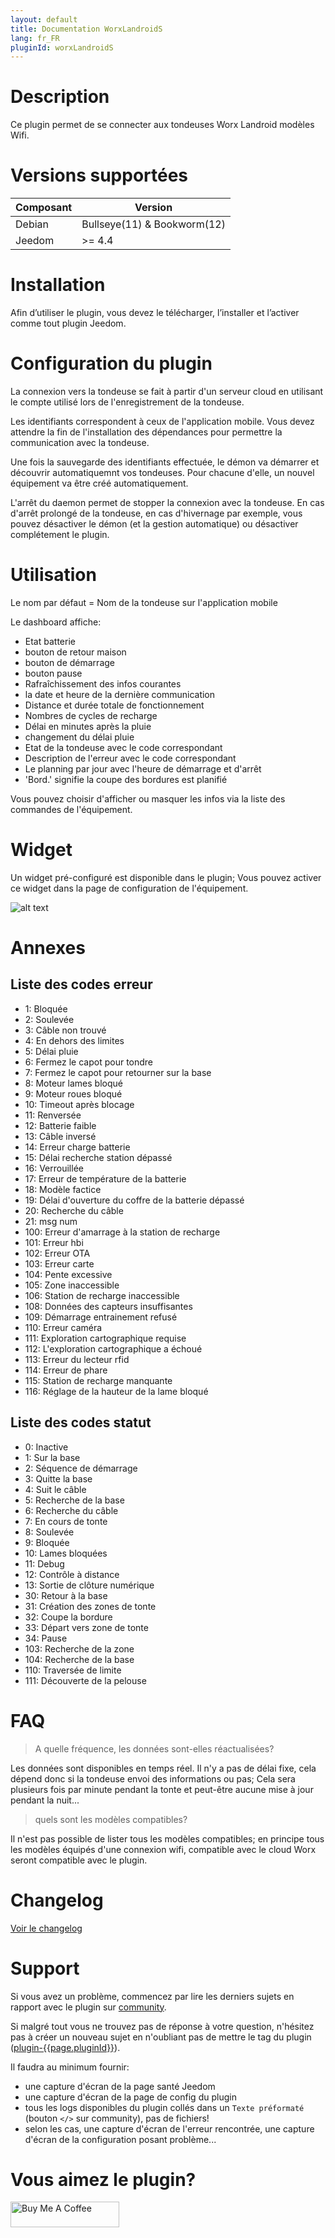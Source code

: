 ```yaml
---
layout: default
title: Documentation WorxLandroidS
lang: fr_FR
pluginId: worxLandroidS
---
```


# Description

Ce plugin permet de se connecter aux tondeuses Worx Landroid modèles Wifi.

# Versions supportées

| Composant | Version                     |
|-----------|-----------------------------|
| Debian    | Bullseye(11) & Bookworm(12) |
| Jeedom    | >= 4.4                      |

# Installation

Afin d’utiliser le plugin, vous devez le télécharger, l’installer et l’activer comme tout plugin Jeedom.

# Configuration du plugin

La connexion vers la tondeuse se fait à partir d'un serveur cloud en utilisant le compte utilisé lors de l'enregistrement de la tondeuse.

Les identifiants correspondent à ceux de l'application mobile.
Vous devez attendre la fin de l'installation des dépendances pour permettre la communication avec la tondeuse.

Une fois la sauvegarde des identifiants effectuée, le démon va démarrer et découvrir automatiquemnt vos tondeuses. Pour chacune d'elle, un nouvel équipement va être créé automatiquement.

L'arrêt du daemon permet de stopper la connexion avec la tondeuse.
En cas d'arrêt prolongé de la tondeuse, en cas d'hivernage par exemple, vous pouvez désactiver le démon (et la gestion automatique) ou désactiver complétement le plugin.

# Utilisation

Le nom par défaut = Nom de la tondeuse sur l'application mobile

Le dashboard affiche:

- Etat batterie
- bouton de retour maison
- bouton de démarrage
- bouton pause
- Rafraîchissement des infos courantes
- la date et heure de la dernière communication
- Distance et durée totale de fonctionnement
- Nombres de cycles de recharge
- Délai en minutes après la pluie
- changement du délai pluie
- Etat de la tondeuse avec le code correspondant
- Description de l'erreur avec le code correspondant
- Le planning par jour avec l'heure de démarrage et d'arrêt
- 'Bord.' signifie la coupe des bordures est planifié

Vous pouvez choisir d'afficher ou masquer les infos via la liste des commandes de l'équipement.

# Widget

Un widget pré-configuré est disponible dans le plugin; Vous pouvez activer ce widget dans la page de configuration de l'équipement.

![alt text](../images/doc.png)

# Annexes

## Liste des codes erreur

- 1: Bloquée
- 2: Soulevée
- 3: Câble non trouvé
- 4: En dehors des limites
- 5: Délai pluie
- 6: Fermez le capot pour tondre
- 7: Fermez le capot pour retourner sur la base
- 8: Moteur lames bloqué
- 9: Moteur roues bloqué
- 10: Timeout après blocage
- 11: Renversée
- 12: Batterie faible
- 13: Câble inversé
- 14: Erreur charge batterie
- 15: Délai recherche station dépassé
- 16: Verrouillée
- 17: Erreur de température de la batterie
- 18: Modèle factice
- 19: Délai d'ouverture du coffre de la batterie dépassé
- 20: Recherche du câble
- 21: msg num
- 100: Erreur d'amarrage à la station de recharge
- 101: Erreur hbi
- 102: Erreur OTA
- 103: Erreur carte
- 104: Pente excessive
- 105: Zone inaccessible
- 106: Station de recharge inaccessible
- 108: Données des capteurs insuffisantes
- 109: Démarrage entrainement refusé
- 110: Erreur caméra
- 111: Exploration cartographique requise
- 112: L'exploration cartographique a échoué
- 113: Erreur du lecteur rfid
- 114: Erreur de phare
- 115: Station de recharge manquante
- 116: Réglage de la hauteur de la lame bloqué

## Liste des codes statut

- 0: Inactive
- 1: Sur la base
- 2: Séquence de démarrage
- 3: Quitte la base
- 4: Suit le câble
- 5: Recherche de la base
- 6: Recherche du câble
- 7: En cours de tonte
- 8: Soulevée
- 9: Bloquée
- 10: Lames bloquées
- 11: Debug
- 12: Contrôle à distance
- 13: Sortie de clôture numérique
- 30: Retour à la base
- 31: Création des zones de tonte
- 32: Coupe la bordure
- 33: Départ vers zone de tonte
- 34: Pause
- 103: Recherche de la zone
- 104: Recherche de la base
- 110: Traversée de limite
- 111: Découverte de la pelouse

# FAQ

> A quelle fréquence, les données sont-elles réactualisées?

Les données sont disponibles en temps réel. Il n'y a pas de délai fixe, cela dépend donc si la tondeuse envoi des informations ou pas;
Cela sera plusieurs fois par minute pendant la tonte et peut-être aucune mise à jour pendant la nuit...

> quels sont les modèles compatibles?

Il n'est pas possible de lister tous les modèles compatibles; en principe tous les modèles équipés d'une connexion wifi, compatible avec le cloud Worx seront compatible avec le plugin.

# Changelog

[Voir le changelog](./changelog)

# Support

Si vous avez un problème, commencez par lire les derniers sujets en rapport avec le plugin sur [community]({{site.forum}}/tag/plugin-{{page.pluginId}}).

Si malgré tout vous ne trouvez pas de réponse à votre question, n'hésitez pas à créer un nouveau sujet en n'oubliant pas de mettre le tag du plugin ([plugin-{{page.pluginId}}]({{site.forum}}/tag/plugin-{{page.pluginId}})).

Il faudra au minimum fournir:

- une capture d'écran de la page santé Jeedom
- une capture d'écran de la page de config du plugin
- tous les logs disponibles du plugin collés dans un `Texte préformaté` (bouton `</>` sur community), pas de fichiers!
- selon les cas, une capture d'écran de l'erreur rencontrée, une capture d'écran de la configuration posant problème...

# Vous aimez le plugin?

<a href="https://www.buymeacoffee.com/mips2648" target="_blank"><img src="https://cdn.buymeacoffee.com/buttons/default-orange.png" alt="Buy Me A Coffee" height="41" width="174"></a>
